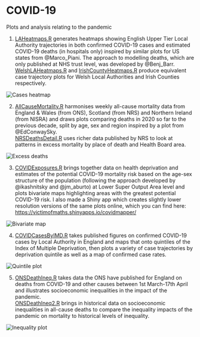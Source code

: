 # COVID-19
Plots and analysis relating to the pandemic

1) [LAHeatmaps.R](https://github.com/VictimOfMaths/COVID-19/blob/master/LAHeatmaps.R) generates heatmaps showing English Upper Tier Local Authority trajectories in both confirmed COVID-19 cases and estimated COVID-19 deaths (in hospitals only) inspired by similar plots for US states from @Marco_Piani. The approach to modelling deaths, which are only published at NHS trust level, was developed by @Benj_Barr.
[WelshLAHeatmaps.R](https://github.com/VictimOfMaths/COVID-19/blob/master/WelshLAHeatmap.R) and [IrishCountyHeatmaps.R](https://github.com/VictimOfMaths/COVID-19/blob/master/IrishCountyHeatmap.R) produce equivalent case trajectory plots for Welsh Local Authorities and Irish Counties respectively.

![Cases heatmap](https://github.com/VictimOfMaths/COVID-19/blob/master/COVIDLACasesHeatmap.png)

2) [AllCauseMortality.R](https://github.com/VictimOfMaths/COVID-19/blob/master/AllCauseMortality.R) harmonises weekly all-cause mortality data from England & Wales (from ONS), Scotland (from NRS) and Northern Ireland (from NISRA) and draws plots comparing deaths in 2020 so far to the previous decade, split by age, sex and region inspired by a plot from @EdConwaySky.
<br>[NRSDeathsDetail.R](https://github.com/VictimOfMaths/COVID-19/blob/master/NRSDeathsDetail) uses richer data published by NRS to look at patterns in excess mortality by place of death and Health Board area.

![Excess deaths](https://github.com/VictimOfMaths/COVID-19/blob/master/ONSNRSNISRAWeeklyDeathsxReg.png)

3) [COVIDExposures.R](https://github.com/VictimOfMaths/COVID-19/blob/master/COVIDExposures.R) brings together data on health deprivation and estimates of the potential COVID-19 mortality risk based on the age-sex structure of the population (following the approach developed by @ikashnitsky and @jm_aburto) at Lower Super Output Area level and plots bivariate maps highlighting areas with the greatest potential COVID-19 risk. I also made a Shiny app which creates slightly lower resolution versions of the same plots online, which you can find here: https://victimofmaths.shinyapps.io/covidmapper/

![Bivariate map](https://github.com/VictimOfMaths/COVID-19/blob/master/COVIDBivariateLondon.png)

4) [COVIDCasesByIMD.R](https://github.com/VictimOfMaths/COVID-19/blob/master/COVIDCasesByIMD.R) takes published figures on confirmed COVID-19 cases by Local Authority in England and maps that onto quintiles of the Index of Multiple Deprivation, then plots a variety of case trajectories by deprivation quintile as well as a map of confirmed case rates.

![Quintile plot](https://github.com/VictimOfMaths/COVID-19/blob/master/COVIDQuintilesLonRate.png)

5) [ONSDeathIneq.R](https://github.com/VictimOfMaths/COVID-19/blob/master/ONSDeathIneq.R) takes data the ONS have published for England on deaths from COVID-19 and other causes between 1st March-17th April and illustrates socioeconomic inequalities in the impact of the pandemic.
<br>[ONSDeathIneq2.R](https://github.com/VictimOfMaths/COVID-19/blob/master/ONSDeathIneq2.R) brings in historical data on socioeconomic inequalities in all-cause deaths to compare the inequality impacts of the pandemic on mortality to historical levels of inequality.

![Inequality plot](https://github.com/VictimOfMaths/COVID-19/blob/master/COVIDIneqRate.png)
